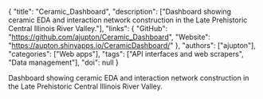{
  "title": "Ceramic_Dashboard",
  "description": ["Dashboard showing ceramic EDA and interaction network construction in the Late Prehistoric Central Illinois River Valley."],
  "links": {
    "GitHub": "https://github.com/ajupton/Ceramic_Dashboard",
    "Website": "https://aupton.shinyapps.io/CeramicDashboard/"
  },
  "authors": ["ajupton"],
  "categories": ["Web apps"],
  "tags": ["API interfaces and web scrapers", "Data management"],
  "doi": null
}

<!-- Generated by csv2md.R – do not edit by hand -->

Dashboard showing ceramic EDA and interaction network construction in the Late Prehistoric Central Illinois River Valley.